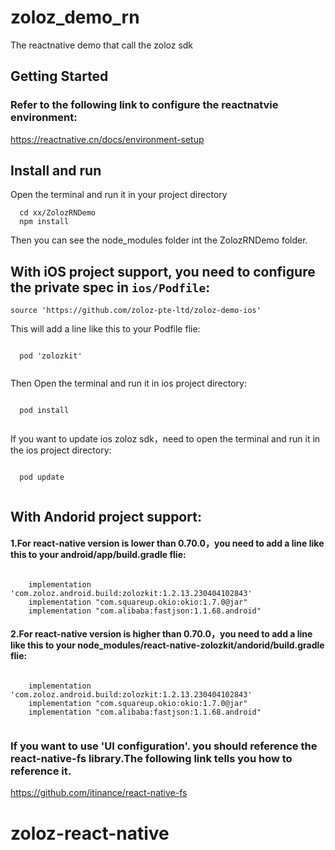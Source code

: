 # zoloz_demo_rn

The reactnative demo that call the zoloz sdk

## Getting Started

### Refer to the following link to configure the reactnatvie environment:

https://reactnative.cn/docs/environment-setup


## Install and run 

Open the terminal and run it in your project directory

```
  cd xx/ZolozRNDemo
  npm install

```

Then you can see the node_modules folder int the ZolozRNDemo folder.


## With iOS project support, you need to configure the private spec in `ios/Podfile`:

```
source 'https://github.com/zoloz-pte-ltd/zoloz-demo-ios'
```

This will add a line like this to your Podfile flie:

```

  pod 'zolozkit'


```

Then Open the terminal and run it in ios project directory:

```
 
  pod install


```

If you want to update ios zoloz sdk，need to open the terminal and run it in the ios project directory:

```
 
  pod update


```


## With Andorid project support:

####	1.For react-native version is lower than 0.70.0，you need to add a line like this to your android/app/build.gradle flie:

```

    implementation 'com.zoloz.android.build:zolozkit:1.2.13.230404102843'
	implementation "com.squareup.okio:okio:1.7.0@jar"
    implementation "com.alibaba:fastjson:1.1.68.android"

```


####    2.For react-native version is higher than 0.70.0，you need to add a line like this to your node_modules/react-native-zolozkit/andorid/build.gradle flie:

```

    implementation 'com.zoloz.android.build:zolozkit:1.2.13.230404102843'
	implementation "com.squareup.okio:okio:1.7.0@jar"
    implementation "com.alibaba:fastjson:1.1.68.android"


```

### If you want to use 'UI configuration'. you should reference the react-native-fs library.The following link tells you how to reference it.

  
  https://github.com/itinance/react-native-fs

# zoloz-react-native
